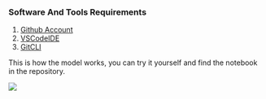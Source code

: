 ### Software And Tools Requirements

1. [Github Account](https://github.com)
2. [VSCodeIDE](https://code.visualstudio.com/)
3. [GitCLI](https://git-scm.com/book/en/v2/Getting-Started-The-Command-Line)

This is how the model works, you can try it yourself and find the notebook in the repository.

![](https://github.com/Lak2k1/IFD/blob/main/2023-03-28%2000-52-16.gif)
